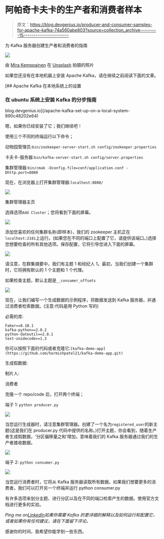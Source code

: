 # 阿帕奇卡夫卡的生产者和消费者样本

> 原文：<https://blog.devgenius.io/producer-and-consumer-samples-for-apache-kafka-74a560abe803?source=collection_archive---------15----------------------->

为 Kafka 服务器创建生产者和消费者的指南

![](img/4773a1a2cee1f79f983dde2a64e8b37e.png)

由 [Mira Kemppainen](https://unsplash.com/@mirakemppainen?utm_source=medium&utm_medium=referral) 在 [Unsplash](https://unsplash.com?utm_source=medium&utm_medium=referral) 拍摄的照片

如果您还没有在本地机器上安装 Apache Kafka，请在继续之前阅读下面的文章。

[](/apache-kafka-set-up-on-a-local-system-890c48202e64) [## Apache Kafka 在本地系统上的设置

### 在 ubuntu 系统上安装 Kafka 的分步指南

blog.devgenius.io](/apache-kafka-set-up-on-a-local-system-890c48202e64) 

嗯，如果你已经安装了它；我们继续吧！

使用三个不同的终端运行以下命令；

动物园管理员:`bin/zookeeper-server-start.sh config/zookeeper.properties`

卡夫卡-服务器:`bin/kafka-server-start.sh config/server.properties`

集群管理器:`bin/cmak -Dconfig.file=conf/application.conf -Dhttp.port=8080`

现在，在浏览器上打开集群管理器:`localhost:8080/`

![](img/a9a98c498d3e9576ac8862465928e1b9.png)

集群管理器主页

选择选项`Add Cluster`；您将看到下面的屏幕。

![](img/30d8e7c1590159e4c761c1ed73408afb.png)

添加您喜欢的任何集群名称(即样本)，我们的 zookeeper 主机正在`localhost:2181`上运行。(如果您在不同的端口上配置了它，请提供该端口。)选择您想要检查的所有其他选项。保存配置，它将引导您进入下面的屏幕。

![](img/bbbbcfe7fc4553ac84aa77aed1255760.png)

请注意，在群集摘要中，我们有主题 1 和经纪人 1。最初，当我们创建一个集群时，它将拥有默认的 1 个主题和 1 个代理。

如果检查主题，默认主题是`__consumer_offsets`

![](img/753949437f5aaf42c299bbc8c3ed246a.png)

现在，让我们编写一个生成数据的示例程序，将数据发送到 Kafka 服务器，并通过消费者检索数据。(注意:代码是用 Python 写的)

必需的库:

```
Faker==8.10.1
kafka-python==2.0.2
python-dateutil==2.8.1
text-unidecode==1.3
```

你可以按照下面的代码或者克隆它:`[kafka-demo-app](https://github.com/harmishpatel21/kafka-demo-app.git)`

生成假数据:

制片人:

消费者

克隆一个 repo/code 后，打开两个终端；

端子 1: `python producer.py`

![](img/569ee282f1a0560819907eaa8d634ef2.png)

当您运行生成器时，请注意集群管理器。创建了一个名为`registered_user`的新主题(这是我们在 producer.py 代码中提供的名称。)打开主题，你会看到，随着生产者生成假数据，‘分区偏移量之和’增加，意味着我们的 Kafka 服务器通过我们的生产者接收数据。

![](img/a85c03b9f32ce9f553b1f76bf212a512.png)

端子 2: `python consumer.py`

![](img/c2893e7a825e5ebbf40fee41eca75d9b.png)

当您运行消费者时，它将从 Kafka 服务器读取所有数据。如果我们想要更多的消费者，我们可以打开另一个终端并运行 python consumer.py

有许多选项来划分主题、进行分区以及在不同的端口检索产生的数据。使用官方文档进行更多的实验。

*Ping me on*[*LinkedIn*](https://www.linkedin.com/in/harmish2111patel/)*如果你需要 Kafka 的更详细的解释以及如何运行和配置它，或者如果你有任何建议，请在下面留下评论。*

感谢你的时间，我希望你能学到一些东西。